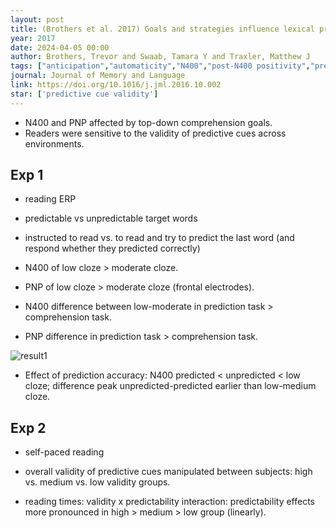 ```yaml
---
layout: post
title: (Brothers et al. 2017) Goals and strategies influence lexical prediction during sentence comprehension
year: 2017
date: 2024-04-05 00:00
author: Brothers, Trevor and Swaab, Tamara Y and Traxler, Matthew J
tags: ["anticipation","automaticity","N400","post-N400 positivity","prediction","self-paced reading"]
journal: Journal of Memory and Language
link: https://doi.org/10.1016/j.jml.2016.10.002
star: ['predictive cue validity']
---
```


- N400 and PNP affected by top-down comprehension goals.
- Readers were sensitive to the validity of predictive cues across environments.

## Exp 1

- reading ERP
- predictable vs unpredictable target words
- instructed to read vs. to read and try to predict the last word (and respond whether they predicted correctly)

- N400 of low cloze > moderate cloze.
- PNP of low cloze > moderate cloze (frontal electrodes).
- N400 difference between low-moderate in prediction task > comprehension task.
- PNP difference in prediction task > comprehension task.

![result1](/reading-notes/img/articles-phd/brothers-2017-1.png)

- Effect of prediction accuracy: N400 predicted < unpredicted < low cloze; difference peak unpredicted-predicted earlier than low-medium cloze. 

## Exp 2

- self-paced reading
- overall validity of predictive cues manipulated between subjects: high vs. medium vs. low validity groups.

- reading times: validity x predictability interaction: predictability effects more pronounced in high > medium > low group (linearly). 